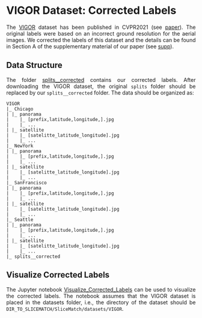 # VIGOR Dataset: Corrected Labels
<p align="justify">
The <a href="https://github.com/Jeff-Zilence/VIGOR">VIGOR</a> dataset has been published in CVPR2021 (see <a href="https://openaccess.thecvf.com/content/CVPR2021/papers/Zhu_VIGOR_Cross-View_Image_Geo-Localization_Beyond_One-to-One_Retrieval_CVPR_2021_paper.pdf">paper</a>). The original labels were based on an incorrect ground resolution for the aerial images. We corrected the labels of this dataset and the details can be found in Section A of the supplementary material of our paper (see <a href="https://openaccess.thecvf.com/content/CVPR2023/supplemental/Lentsch_SliceMatch_Geometry-Guided_Aggregation_CVPR_2023_supplemental.pdf">supp</a>).
</p>



## Data Structure
<p align="justify">
The folder <a href="./splits__corrected">splits__corrected</a> contains our corrected labels. After downloading the VIGOR dataset, the original <code>splits</code> folder should be replaced by our <code>splits__corrected</code> folder. The data should be organized as:
</p>



```
VIGOR
|_ Chicago
| |_ panorama
|    |_ [prefix,latitude,longitude,].jpg
|    |_ ...
| |_ satellite
|    |_ [satelitte_latitude_longitude].jpg
|    |_ ...
|_ NewYork
| |_ panorama
|    |_ [prefix,latitude,longitude,].jpg
|    |_ ...
| |_ satellite
|    |_ [satelitte_latitude_longitude].jpg
|    |_ ...
|_ SanFrancisco
| |_ panorama
|    |_ [prefix,latitude,longitude,].jpg
|    |_ ...
| |_ satellite
|    |_ [satelitte_latitude_longitude].jpg
|    |_ ...
|_ Seattle
| |_ panorama
|    |_ [prefix,latitude,longitude,].jpg
|    |_ ...
| |_ satellite
|    |_ [satelitte_latitude_longitude].jpg
|    |_ ...
|_ splits__corrected
```



## Visualize Corrected Labels
<p align="justify">
The Jupyter notebook <a href="Visualize_Corrected_Labels.ipynb">Visualize_Corrected_Labels</a> can be used to visualize the corrected labels. The notebook assumes that the VIGOR dataset is placed in the datasets folder, i.e., the directory of the dataset should be <code>DIR_TO_SLICEMATCH/SliceMatch/datasets/VIGOR</code>.
</p>
